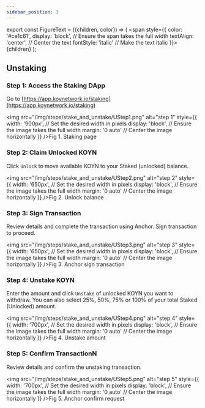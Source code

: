 ```yaml
---
sidebar_position: 3
---
```


<!-- ## How to: Add KOY Network to Anchor Wallet -->

export const FigureText = ({children, color}) => (
<span
style={{
      color: '#ce1c61',
      display: 'block', // Ensure the span takes the full width
      textAlign: 'center', // Center the text
      fontStyle: 'italic' // Make the text italic
    }}>
{children}
</span>
);

## Unstaking

### Step 1: Access the Staking DApp

Go to [https://app.koynetwork.io/staking](https://app.koynetwork.io/staking)

<img
src="/img/steps/stake_and_unstake/UStep1.png"
alt="step 1"
style={{
      width: '900px', // Set the desired width in pixels
      display: 'block', // Ensure the image takes the full width
      margin: '0 auto' // Center the image horizontally
    }}
/><FigureText>Fig 1. Staking page</FigureText>

### Step 2: Claim Unlocked KOYN

Click `Unlock` to move available KOYN to your Staked (unlocked) balance.

<img
src="/img/steps/stake_and_unstake/UStep2.png"
alt="step 2"
style={{
      width: '650px', // Set the desired width in pixels
      display: 'block', // Ensure the image takes the full width
      margin: '0 auto' // Center the image horizontally
    }}
/><FigureText>Fig 2. Unlock balance</FigureText>

### Step 3: Sign Transaction

Review details and complete the transaction using Anchor. Sign transaction to proceed.

<img
src="/img/steps/stake_and_unstake/UStep3.png"
alt="step 3"
style={{
      width: '650px', // Set the desired width in pixels
      display: 'block', // Ensure the image takes the full width
      margin: '0 auto' // Center the image horizontally
    }}
/><FigureText>Fig 3. Anchor sign transaction</FigureText>

### Step 4: Unstake KOYN

Enter the amount and click `Unstake` of unlocked KOYN you want to withdraw. You can also select 25%, 50%, 75% or 100% of your total Staked (Unlocked) amount.

<img
src="/img/steps/stake_and_unstake/UStep4.png"
alt="step 4"
style={{
      width: '700px', // Set the desired width in pixels
      display: 'block', // Ensure the image takes the full width
      margin: '0 auto' // Center the image horizontally
    }}
/><FigureText>Fig 4. Unstake amount</FigureText>

### Step 5: Confirm TransactionN

Review details and confirm the unstaking transaction.

<img
src="/img/steps/stake_and_unstake/UStep5.png"
alt="step 5"
style={{
      width: '700px', // Set the desired width in pixels
      display: 'block', // Ensure the image takes the full width
      margin: '0 auto' // Center the image horizontally
    }}
/><FigureText>Fig 5. Anchor confirm request</FigureText>

<!-- This guide provides a detailed walkthrough for users looking to unstake tokens on the KOY Network using the Anchor wallet. From initial connection to the final transaction confirmation, each step is designed to navigate you smoothly through the process of unstaking your assets. Whether you're familiar with blockchain operations or new to the concept, follow these instructions to ensure a successful unstaking transaction on the KOY Network.

## Prerequisites

Before you complete on the steps below, ensure you have completed the following:

- Added KOY Network to Anchor
- Added an account to Anchor
- Added KOYN token to Anchor

## Unstaking KOYN Tokens: Step-by-Step

export const FigureText = ({children, color}) => (
<span
style={{
      color: '#ce1c61',
      display: 'block', // Ensure the span takes the full width
      textAlign: 'center', // Center the text
      fontStyle: 'italic' // Make the text italic
    }}>
{children}
</span>
);

### Step 1: Start at the KOY Network Block Explorer

Navigate to the [KOY Network Block Explorer](https://explorer.koynetwork.io/). Click the `Connect` button located at the top right of the screen to begin the unstaking process.

<img
src="/img/steps/unstake/step_1.png"
alt="step 1"
style={{
      width: '900px', // Set the desired width in pixels
      display: 'block', // Ensure the image takes the full width
      margin: '0 auto' // Center the image horizontally
    }}
/><FigureText>Fig 1. Homepage of KOY Network Explorer</FigureText>

### Step 2: Choose Your Wallet Provider

A new page will prompt you to select your preferred wallet provider. Choose `Anchor` to proceed.

<img
src="/img/steps/unstake/step_2.png"
alt="step 2"
style={{
      width: '400px', // Set the desired width in pixels
      display: 'block', // Ensure the image takes the full width
      margin: '0 auto' // Center the image horizontally
    }}
/><FigureText>Fig 2. Attach an Account</FigureText>

### Step 3: Connect Your Device

You will be taken to a page displaying a QR code, suitable for mobile connections. For desktop users, click on the `Launch Anchor` button located just below the QR code to continue.

<img
src="/img/steps/unstake/step_3.png"
alt="step 3"
style={{
      width: '400px', // Set the desired width in pixels
      display: 'block', // Ensure the image takes the full width
      margin: '0 auto' // Center the image horizontally
    }}
/><FigureText>Fig 3. Launch Anchor for Desktop</FigureText>

### Step 4: Approve Account Use in Anchor

Anchor will open, prompting you to select and approve the account you wish to use for this process (for this guide, we will be using `user5.test`). Confirm your selection by clicking on the green pencil icon to verify your identity.

<img
src="/img/steps/unstake/step_4.png"
alt="step 4"
style={{
      width: '700px', // Set the desired width in pixels
      display: 'block', // Ensure the image takes the full width
      margin: '0 auto' // Center the image horizontally
    }}
/><FigureText>Fig 4. Select account - Anchor</FigureText>

### Step 5: Access the Contract on the Explorer

After linking your Anchor wallet, you will be redirected to the KOY Network Explorer's homepage. Enter `eosio` in the search bar to find the contract page.

<img
src="/img/steps/unstake/step_5.png"
alt="step 5"
style={{
      width: '900px', // Set the desired width in pixels
      display: 'block', // Ensure the image takes the full width
      margin: '0 auto' // Center the image horizontally
    }}
/><FigureText>Fig 5. EOSIO account - Explorer</FigureText>

### Step 6: Navigate to the Contract Actions

On the contract page, find and click the `Contract` tab, then select the `Actions` tab underneath the `Contract Details`.
Here are the following details for the fields:

- _Select action_: `koyclaim`
- _owner_: `(enter your account here)`
- _actor_: `(enter your account here)`
- _permission_: `active`

Complete the action by clicking `Push Transaction`.

<img
src="/img/steps/unstake/step_6.png"
alt="step 6"
style={{
      width: '900px', // Set the desired width in pixels
      display: 'block', // Ensure the image takes the full width
      margin: '0 auto' // Center the image horizontally
    }}
/><FigureText>Fig 6. Contract Actions - Explorer</FigureText>

### Step 7: Approve the Claim in Anchor

Switch to the Anchor wallet app, where a signin request for the claim transaction will appear. Check the details, then click the green pencil icon to approve.

<img
src="/img/steps/unstake/step_7.png"
alt="step 7"
style={{
      width: '900px', // Set the desired width in pixels
      display: 'block', // Ensure the image takes the full width
      margin: '0 auto' // Center the image horizontally
    }}
/><FigureText>Fig 7. Approve claiming action - Anchor</FigureText>

### Step 8: Initiate Unstaking

Back in the explorer under the `Actions` tab, enter the following details:

- _Select an action_: `koyunstake`
- _owner_: `(enter your account here)`
- _quantity_: `Enter the desired quantity. Read below for extra details`
- _actor_: `(enter your account here)`
- _permission_: `active`

**NOTE**: For the `quantity` field, precision with decimal places and currency symbol is important.

- 4 decimals are required
- Add "KOYN" at the end of the amount. (eg. `"10.0000 KOYN"`)

<img
src="/img/steps/unstake/step_8.png"
alt="step 8"
style={{
      width: '900px', // Set the desired width in pixels
      display: 'block', // Ensure the image takes the full width
      margin: '0 auto' // Center the image horizontally
    }}
/><FigureText>Fig 8. Unstaking - Explorer</FigureText>

### Step 9: Finalize the Unstaking in Anchoror

Return to your Anchor wallet for another signing request related to the unstaking action. Verify the details and approve the transaction by clicking the green pencil icon.

<img
src="/img/steps/unstake/step_9.png"
alt="step 9"
style={{
      width: '900px', // Set the desired width in pixels
      display: 'block', // Ensure the image takes the full width
      margin: '0 auto' // Center the image horizontally
    }}
/><FigureText>Fig 9. Approve claiming action - Anchor</FigureText>

### Completion

Following these steps, the KOY Network Explorer will confirm the successful transaction with a popup. To view the details of your transaction, click on the "View Transaction" button, concluding the unstaking process.

<img
src="/img/steps/unstake/completion.png"
alt="completion"
style={{
      width: '200px', // Set the desired width in pixels
      display: 'block', // Ensure the image takes the full width
      margin: '0 auto' // Center the image horizontally
    }}
/><FigureText>Fig 10. View Transaction - Explorer</FigureText> -->

